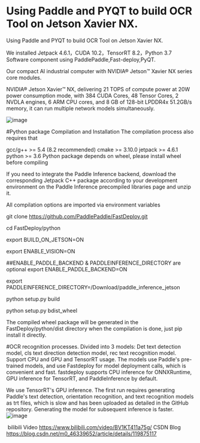 # Using Paddle and PYQT to build OCR Tool on Jetson Xavier NX.
Using Paddle and PYQT to build OCR Tool on Jetson Xavier NX.

We installed Jetpack 4.6.1，CUDA 10.2，TensorRT 8.2，Python 3.7
Software component using PaddlePaddle,Fast-deploy,PyQT.


Our compact AI industrial computer with NVIDIA® Jetson™ Xavier NX series core modules.

NVIDIA® Jetson Xavier™ NX, delivering 21 TOPS of compute power at 20W power consumption mode, with 384 CUDA
Cores, 48 Tensor Cores, 2 NVDLA engines, 6 ARM CPU cores, and 8 GB of 128-bit LPDDR4x 51.2GB/s memory, it can run multiple network models simultaneously.

![image](https://user-images.githubusercontent.com/84485935/224459540-8915df09-e6ae-4740-96eb-620d9eae284d.png)



#Python package Compilation and Installation
The compilation process also requires that

gcc/g++ >= 5.4 (8.2 recommended)
cmake >= 3.10.0
jetpack >= 4.6.1
python >= 3.6
Python package depends on wheel, please install wheel before compiling

If you need to integrate the Paddle Inference backend, download the corresponding Jetpack C++ package according to your development environment on the Paddle Inference precompiled libraries page and unzip it.

All compilation options are imported via environment variables

git clone https://github.com/PaddlePaddle/FastDeploy.git

cd FastDeploy/python

export BUILD_ON_JETSON=ON

export ENABLE_VISION=ON


##ENABLE_PADDLE_BACKEND & PADDLEINFERENCE_DIRECTORY are optional
export ENABLE_PADDLE_BACKEND=ON

export PADDLEINFERENCE_DIRECTORY=/Download/paddle_inference_jetson

python setup.py build

python setup.py bdist_wheel

The compiled wheel package will be generated in the FastDeploy/python/dist directory when the compilation is done, just pip install it directly.

#OCR recognition processes.
Divided into 3 models: Det text detection model, cls text direction detection model, rec text recognition model. Support CPU and GPU and TensorRT usage. The models use Paddle's pre-trained models, and use Fastdeploy for model deployment calls, which is convenient and fast. fastdeploy supports CPU inference for ONNXRuntime, GPU inference for TensorRT, and PaddleInference by default.

We use TensorRT's GPU inference. The first run requires generating Paddle's text detection, orientation recognition, and text recognition models as trt files, which is slow and has been uploaded as detailed in the GitHub repository. Generating the model for subsequent inference is faster.
![image](https://user-images.githubusercontent.com/84485935/224459589-77f39ac9-787f-4b6e-8f8b-e2d281ef1372.png)

​
bilibili Video
https://www.bilibili.com/video/BV1KT411a75g/
CSDN Blog
https://blog.csdn.net/m0_46339652/article/details/119875117
